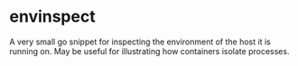 # envinspect

A very small go snippet for inspecting the environment of the host it is running on.
May be useful for illustrating how containers isolate processes.
